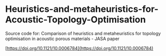 # Heuristics-and-metaheuristics-for-Acoustic-Topology-Optimisation
Source code for: Comparison of heuristics and metaheuristics for topology optimisation in acoustic porous materials - JASA paper

[https://doi.org/10.1121/10.0006784](https://doi.org/10.1121/10.0006784)







